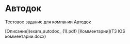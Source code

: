 # Автодок

Тестовое задание для компании Автодок

[Описание](exam_autodoc_ (1).pdf)
[Комментарии](ТЗ IOS комментарии.docx)
